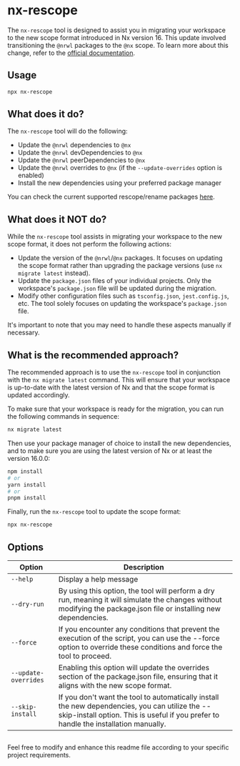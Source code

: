# nx-rescope

The `nx-rescope` tool is designed to assist you in migrating your workspace to the new scope format introduced in Nx version 16. This update involved transitioning the `@nrwl` packages to the `@nx` scope. To learn more about this change, refer to the [official documentation](https://nx.dev/recipes/other/rescope).

## Usage

```bash
npx nx-rescope
```

## What does it do?

The `nx-rescope` tool will do the following:

- Update the `@nrwl` dependencies to `@nx`
- Update the `@nrwl` devDependencies to `@nx`
- Update the `@nrwl` peerDependencies to `@nx`
- Update the `@nrwl` overrides to `@nx` (if the `--update-overrides` option is enabled)
- Install the new dependencies using your preferred package manager

You can check the current supported rescope/rename packages [here](./src/nx-rescoped-plugins.mjs).

## What does it NOT do?

While the `nx-rescope` tool assists in migrating your workspace to the new scope format, it does not perform the following actions:

- Update the version of the `@nrwl`/`@nx` packages. It focuses on updating the scope format rather than upgrading the package versions (use `nx migrate latest` instead).
- Update the `package.json` files of your individual projects. Only the workspace's `package.json` file will be updated during the migration.
- Modify other configuration files such as `tsconfig.json`, `jest.config.js`, etc. The tool solely focuses on updating the workspace's `package.json` file.

It's important to note that you may need to handle these aspects manually if necessary.

## What is the recommended approach?

The recommended approach is to use the `nx-rescope` tool in conjunction with the `nx migrate latest` command. This will ensure that your workspace is up-to-date with the latest version of Nx and that the scope format is updated accordingly.

To make sure that your workspace is ready for the migration, you can run the following commands in sequence:

```bash
nx migrate latest
```

Then use your package manager of choice to install the new dependencies, and to make sure you are using the latest version of Nx or at least the version 16.0.0:

```bash
npm install
# or
yarn install
# or
pnpm install
```

Finally, run the `nx-rescope` tool to update the scope format:

```bash
npx nx-rescope
```

## Options

| Option               | Description                                                                                                                                                                            |
| -------------------- | -------------------------------------------------------------------------------------------------------------------------------------------------------------------------------------- |
| `--help`             | Display a help message                                                                                                                                                                 |
| `--dry-run`          | By using this option, the tool will perform a dry run, meaning it will simulate the changes without modifying the package.json file or installing new dependencies.                    |
| `--force`            | If you encounter any conditions that prevent the execution of the script, you can use the --force option to override these conditions and force the tool to proceed.                   |
| `--update-overrides` | Enabling this option will update the overrides section of the package.json file, ensuring that it aligns with the new scope format.                                                    |
| `--skip-install`     | If you don't want the tool to automatically install the new dependencies, you can utilize the --skip-install option. This is useful if you prefer to handle the installation manually. |

##

Feel free to modify and enhance this readme file according to your specific project requirements.
